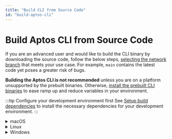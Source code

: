 ```yaml
---
title: "Build CLI from Source Code"
id: "build-aptos-cli"
---
```


# Build Aptos CLI from Source Code

If you are an advanced user and would like to build the CLI binary by downloading the source code, follow the below steps, [selecting the network branch](../guides/system-integrators-guide.md#choose-a-network) that meets your use case. For example, `main` contains the latest code yet poses a greater risk of bugs.

**Building the Aptos CLI is not recommended** unless you are on a platform unsupported by the prebuilt binaries. Otherwise, [install the prebuilt CLI binaries](aptos-cli-tool/install-aptos-cli.md) to ease ramp up and reduce variables in your environment.

:::tip Configure your development environment first
See [Setup build dependencies](../getting-started.md#set-up-build-dependencies) to install the necessary dependencies for your development environment.
:::

<details>
<summary>macOS</summary>

### macOS

#### Building the Aptos CLI

1. [Clone the Aptos-core repo.](../guides/getting-started.md#clone-the-aptos-core-repo)
1. [Check out a release branch.](../guides/getting-started.md#check-out-release-branch)
1. Build the CLI tool: `cargo build --package aptos --release`
1. The binary will be available in at `target/release/aptos`
1. (Optional) Move this executable to a place on your path. For example: `~/bin/aptos`
1. View help instructions by running `~/bin/aptos help`

</details>

<details>
<summary>Linux</summary>

### Linux

#### Building the Aptos CLI

1. [Clone the Aptos-core repo.](../guides/getting-started.md#clone-the-aptos-core-repo)
1. [Check out a release branch.](../guides/getting-started.md#check-out-release-branch)
1. Build the CLI tool: `cargo build --package aptos --release`
1. The binary will be available at `target/release/aptos`
1. (Optional) Move this executable to a place on your path. For example: `~/bin/aptos`
1. View help instructions by running `~/bin/aptos help`

</details>

<details>
<summary>Windows</summary>

### Windows

#### Building aptos-core
    
1. [Clone the Aptos-core repo.](../guides/getting-started.md#clone-the-aptos-core-repo)
1. [Check out a release branch.](../guides/getting-started.md#check-out-release-branch)
1. Build the CLI tool: `cargo build --package aptos --release`
1. The binary will be available at `target\release\aptos.exe`
1. View help instructions by running `target\release\aptos.exe`

</details>
